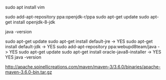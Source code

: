 
sudo apt install vim

sudo add-apt-repository ppa:openjdk-r/ppa
sudo apt-get update
sudo apt-get install openjdk-8-jdk

java -version





sudo apt-get update
sudo apt-get install default-jre -> YES
sudo apt-get install default-jdk -> YES
sudo add-apt-repository ppa:webupd8team/java -> YES
sudo apt-get update
sudo apt-get install oracle-java8-installer -> YES YES
java -version


http://apache.spinellicreations.com/maven/maven-3/3.6.0/binaries/apache-maven-3.6.0-bin.tar.gz